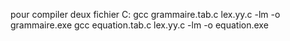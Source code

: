 pour compiler deux fichier C: 
gcc grammaire.tab.c lex.yy.c -lm -o grammaire.exe
gcc equation.tab.c lex.yy.c -lm -o equation.exe
